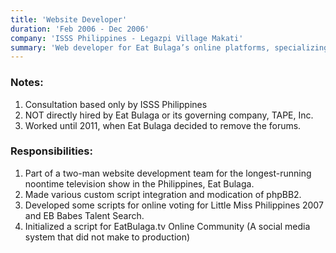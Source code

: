 ```yaml
---
title: 'Website Developer'
duration: 'Feb 2006 - Dec 2006'
company: 'ISSS Philippines - Legazpi Village Makati'
summary: 'Web developer for Eat Bulaga’s online platforms, specializing in phpBB2 customization, online voting systems, and prototype social media integration. This is the show’s one of their first few attempts at online presence. The websites or now down.'
---
```

### Notes:
1. Consultation based only by ISSS Philippines
2. NOT directly hired by Eat Bulaga or its governing company, TAPE, Inc.
3. Worked until 2011, when Eat Bulaga decided to remove the forums.

### Responsibilities:
1. Part of a two-man website development team for the longest-running
noontime television show in the Philippines, Eat Bulaga.
2. Made various custom script integration and modication of phpBB2.
3. Developed some scripts for online voting for Little Miss Philippines 2007
and EB Babes Talent Search.
4. Initialized a script for EatBulaga.tv Online Community (A social media
system that did not make to production)


